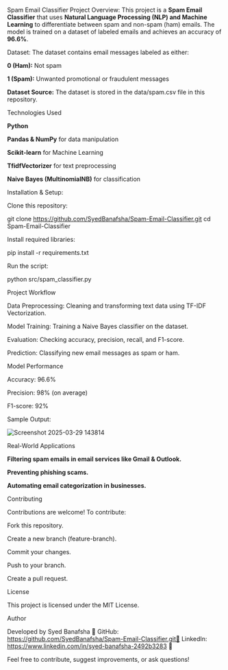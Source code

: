 Spam Email Classifier
Project Overview:
This project is a **Spam Email Classifier** that uses **Natural Language Processing (NLP) and Machine Learning** to differentiate between spam and non-spam (ham) emails. The model is trained on a dataset of labeled emails and achieves an accuracy of **96.6%**.

Dataset:
The dataset contains email messages labeled as either:

**0 (Ham):** Not spam

**1 (Spam):** Unwanted promotional or fraudulent messages

**Dataset Source:** The dataset is stored in the data/spam.csv file in this repository.

Technologies Used

**Python** 

**Pandas & NumPy** for data manipulation

**Scikit-learn** for Machine Learning

**TfidfVectorizer** for text preprocessing

**Naive Bayes (MultinomialNB)** for classification

Installation & Setup:

Clone this repository:

git clone https://github.com/SyedBanafsha/Spam-Email-Classifier.git
cd Spam-Email-Classifier

Install required libraries:

pip install -r requirements.txt

Run the script:

python src/spam_classifier.py

Project Workflow

Data Preprocessing: Cleaning and transforming text data using TF-IDF Vectorization.

Model Training: Training a Naive Bayes classifier on the dataset.

Evaluation: Checking accuracy, precision, recall, and F1-score.

Prediction: Classifying new email messages as spam or ham.

Model Performance

Accuracy: 96.6%

Precision: 98% (on average)

F1-score: 92%

Sample Output:

![Screenshot 2025-03-29 143814](https://github.com/user-attachments/assets/19f691b3-c910-4205-8c22-79f598230710)


Real-World Applications

**Filtering spam emails in email services like Gmail & Outlook.**

**Preventing phishing scams.**

**Automating email categorization in businesses.**

Contributing

Contributions are welcome! To contribute:

Fork this repository.

Create a new branch (feature-branch).

Commit your changes.

Push to your branch.

Create a pull request.

License

This project is licensed under the MIT License.

Author

Developed by Syed Banafsha 🔗 
GitHub: https://github.com/SyedBanafsha/Spam-Email-Classifier.git🔗 
LinkedIn: https://www.linkedin.com/in/syed-banafsha-2492b3283 🔗

Feel free to contribute, suggest improvements, or ask questions!
